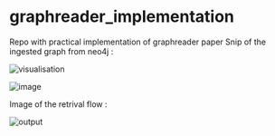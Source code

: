 # graphreader_implementation
Repo with practical implementation of graphreader paper
Snip of the ingested graph from neo4j :

![visualisation](https://github.com/user-attachments/assets/350ac20d-495e-4277-bdc0-24518976b05e)

![image](https://github.com/user-attachments/assets/28745c01-9637-42c0-8ea9-194059811e7b)


Image of the retrival flow :

![output](https://github.com/user-attachments/assets/7be4aeb0-a992-4af4-bb5d-0523acc3a563)
